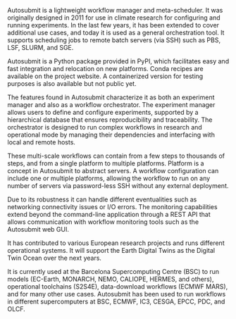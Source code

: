 Autosubmit is a lightweight workflow manager and meta-scheduler. It was originally designed in 2011 for use in climate research for configuring and running experiments. In the last few years, it has been extended to cover additional use cases, and today it is used as a general orchestration tool. It supports scheduling jobs to remote batch servers (via SSH) such as PBS, LSF, SLURM, and SGE.

Autosubmit is a Python package provided in PyPI, which facilitates easy and fast integration and relocation on new platforms. Conda recipes are available on the project website. A containerized version for testing purposes is also available but not public yet.

The features found in Autosubmit characterize it as both an experiment manager and also as a workflow orchestrator. The experiment manager allows users to define and configure experiments, supported by a hierarchical database that ensures reproducibility and traceability. The orchestrator is designed to run complex workflows in research and operational mode by managing their dependencies and interfacing with local and remote hosts.

These multi-scale workflows can contain from a few steps to thousands of steps, and from a single platform to multiple platforms. Platform is a concept in Autosubmit to abstract servers. A workflow configuration can include one or multiple platforms, allowing the workflow to run on any number of servers via password-less SSH without any external deployment.

Due to its robustness it can handle different eventualities such as networking connectivity issues or I/O errors. The monitoring capabilities extend beyond the command-line application through a REST API that allows communication with workflow monitoring tools such as the Autosubmit web GUI.

It has contributed to various European research projects and runs different operational systems. It will support the Earth Digital Twins as the Digital Twin Ocean over the next years.

It is currently used at the Barcelona Supercomputing Centre (BSC) to run models (EC-Earth, MONARCH, NEMO, CALIOPE, HERMES, and others), operational toolchains (S2S4E), data-download workflows (ECMWF MARS), and for many other use cases. Autosubmit has been used to run workflows in different supercomputers at BSC, ECMWF, IC3, CESGA, EPCC, PDC, and OLCF.